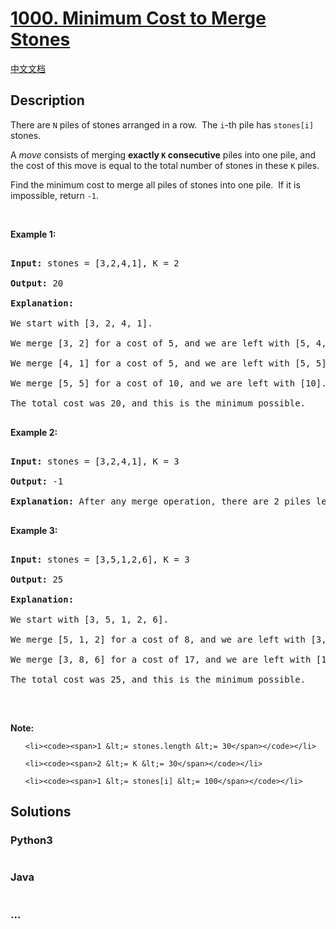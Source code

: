 # [1000. Minimum Cost to Merge Stones](https://leetcode.com/problems/minimum-cost-to-merge-stones)

[中文文档](/solution/1000-1099/1000.Minimum%20Cost%20to%20Merge%20Stones/README.md)

## Description

<p>There are <code>N</code> piles of stones arranged in a row.&nbsp; The <code>i</code>-th pile has <code>stones[i]</code> stones.</p>

<p>A <em>move</em> consists of merging <strong>exactly&nbsp;<code>K</code>&nbsp;consecutive</strong> piles into one pile, and the cost of this move is equal to the total number of stones in these <code>K</code> piles.</p>

<p>Find the minimum cost to merge all piles of stones into one pile.&nbsp; If it is impossible, return <code>-1</code>.</p>

<p>&nbsp;</p>

<div>

<p><strong>Example 1:</strong></p>

<pre>

<strong>Input: </strong>stones = <span id="example-input-1-1">[3,2,4,1]</span>, K = <span id="example-input-1-2">2</span>

<strong>Output: </strong><span id="example-output-1">20</span>

<strong>Explanation: </strong>

We start with [3, 2, 4, 1].

We merge [3, 2] for a cost of 5, and we are left with [5, 4, 1].

We merge [4, 1] for a cost of 5, and we are left with [5, 5].

We merge [5, 5] for a cost of 10, and we are left with [10].

The total cost was 20, and this is the minimum possible.

</pre>

<div>

<p><strong>Example 2:</strong></p>

<pre>

<strong>Input: </strong>stones = <span id="example-input-2-1">[3,2,4,1]</span>, K = <span id="example-input-2-2">3</span>

<strong>Output: </strong><span id="example-output-2">-1</span>

<strong>Explanation: </strong>After any merge operation, there are 2 piles left, and we can&#39;t merge anymore.  So the task is impossible.

</pre>

<div>

<p><strong>Example 3:</strong></p>

<pre>

<strong>Input: </strong>stones = <span id="example-input-3-1">[3,5,1,2,6]</span>, K = <span id="example-input-3-2">3</span>

<strong>Output: </strong><span id="example-output-3">25</span>

<strong>Explanation: </strong>

We start with [3, 5, 1, 2, 6].

We merge [5, 1, 2] for a cost of 8, and we are left with [3, 8, 6].

We merge [3, 8, 6] for a cost of 17, and we are left with [17].

The total cost was 25, and this is the minimum possible.

</pre>

<p>&nbsp;</p>

<p><strong><span>Note:</span></strong></p>

<ul>

    <li><code><span>1 &lt;= stones.length &lt;= 30</span></code></li>

    <li><code><span>2 &lt;= K &lt;= 30</span></code></li>

    <li><code><span>1 &lt;= stones[i] &lt;= 100</span></code></li>

</ul>

</div>

</div>

</div>

## Solutions

<!-- tabs:start -->

### **Python3**

```python

```

### **Java**

```java

```

### **...**

```

```

<!-- tabs:end -->
<!-- tabs:end -->
